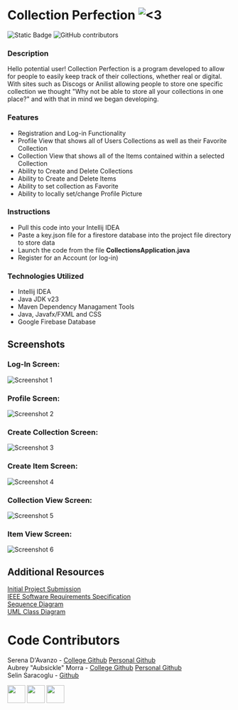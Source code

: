 # Collection Perfection ![<3](https://github.com/serenad96/CSC325-GroupProject/blob/main/src/main/resources/csc325/collectionsproject/imgs/orange_heart_small.png)

![Static Badge](https://img.shields.io/badge/-Open_In_Intellij_IDEA-blue?logo=intellijidea) ![GitHub contributors](https://img.shields.io/github/contributors/serenad96/CSC325-Collection-Perfection)

### Description
Hello potential user! Collection Perfection is a program developed to allow for people to easily keep track of their collections, whether real or digital. With sites such as Discogs or Anilist allowing people to store one specific collection we thought "Why not be able to store all your collections in one place?" and with that in mind we began developing.

### Features
 - Registration and Log-in Functionality
 - Profile View that shows all of Users Collections as well as their Favorite Collection
 - Collection View that shows all of the Items contained within a selected Collection
 - Ability to Create and Delete Collections
 - Ability to Create and Delete Items
 - Ability to set collection as Favorite
 - Ability to locally set/change Profile Picture

### Instructions
 - Pull this code into your Intellij IDEA
 - Paste a key.json file for a firestore database into the project file directory to store data
 - Launch the code from the file **CollectionsApplication.java**
 - Register for an Account (or log-in)

### Technologies Utilized
 - Intellij IDEA
 - Java JDK v23
 - Maven Dependency Managament Tools
 - Java, Javafx/FXML and CSS
 - Google Firebase Database

## Screenshots
### Log-In Screen:  
![Screenshot 1](https://github.com/serenad96/CSC325-GroupProject/blob/main/src/main/resources/csc325/collectionsproject/readMeImages/loginscreen.PNG?size=240)  
### Profile Screen:  
![Screenshot 2](https://github.com/serenad96/CSC325-GroupProject/blob/main/src/main/resources/csc325/collectionsproject/readMeImages/Profile%20Screen.PNG)  
### Create Collection Screen:  
![Screenshot 3](https://github.com/serenad96/CSC325-GroupProject/blob/main/src/main/resources/csc325/collectionsproject/readMeImages/CreateCollectionScreen.PNG)  
### Create Item Screen:  
![Screenshot 4](https://github.com/serenad96/CSC325-GroupProject/blob/main/src/main/resources/csc325/collectionsproject/readMeImages/CreateItemScreen.PNG)  
### Collection View Screen:  
![Screenshot 5](https://github.com/serenad96/CSC325-GroupProject/blob/main/src/main/resources/csc325/collectionsproject/readMeImages/CollectionViewScreen.PNG)  
### Item View Screen:  
![Screenshot 6](https://github.com/serenad96/CSC325-GroupProject/blob/main/src/main/resources/csc325/collectionsproject/readMeImages/ItemViewScreen.PNG)

## Additional Resources
[Initial Project Submission](https://docs.google.com/document/d/1IO2AgEgT3ckqxsMnQ8nS0QOUxvDkMYklEKp69lwrgwk/edit?usp=sharing)  
[IEEE Software Requirements Specification](https://docs.google.com/document/d/1fquEf529GFjADmP6-Aj-5UlPbXjP92FlJCXgQ_1P69c/edit?usp=sharing)  
[Sequence Diagram](https://drive.google.com/file/d/10bChASTVT4YRLMvVnwqwYUZgLEumlKJS/view?usp=sharing)  
[UML Class Diagram](https://drive.google.com/file/d/1VqMbLMpzRJXyB0PXA6SeDi_VvTwAOZ-i/view?usp=sharing)  

# Code Contributors

Serena D'Avanzo - [College Github](https://github.com/serenad96) [Personal Github](https://github.com/renabeth)  
Aubrey "Aubsickle" Morra - [College Github](https://github.com/AubsFSC) [Personal Github](https://github.com/Aubsickle)  
Selin Saracoglu - [Github](https://github.com/selincs)  

<img src="https://github.com/serenad96.png" width="40"> <img src="https://github.com/aubsickle.png" width="40"> <img src="https://github.com/selincs.png" width="40">
